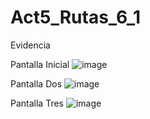 # Act5_Rutas_6_1

Evidencia

Pantalla Inicial
![image](https://github.com/user-attachments/assets/8d92544c-2760-4471-b312-c3451da82510)

Pantalla Dos
![image](https://github.com/user-attachments/assets/3bcb8906-0d45-47a2-af67-7fa6641f65bc)

Pantalla Tres
![image](https://github.com/user-attachments/assets/486fa804-6a55-4226-82cd-66b411ec4782)
